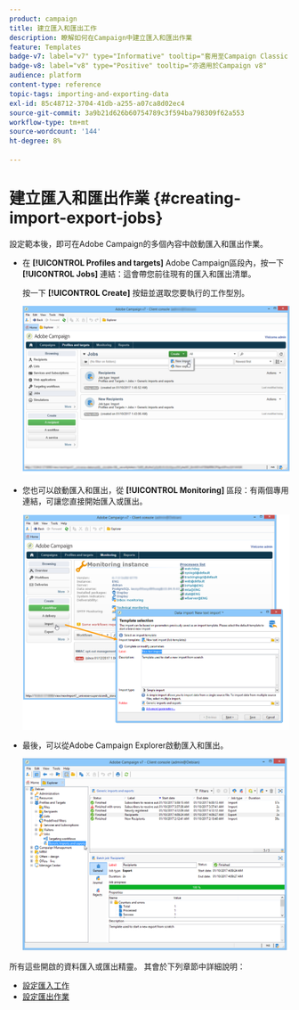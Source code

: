 ```yaml
---
product: campaign
title: 建立匯入和匯出工作
description: 瞭解如何在Campaign中建立匯入和匯出作業
feature: Templates
badge-v7: label="v7" type="Informative" tooltip="套用至Campaign Classic v7"
badge-v8: label="v8" type="Positive" tooltip="亦適用於Campaign v8"
audience: platform
content-type: reference
topic-tags: importing-and-exporting-data
exl-id: 85c48712-3704-41db-a255-a07ca8d02ec4
source-git-commit: 3a9b21d626b60754789c3f594ba798309f62a553
workflow-type: tm+mt
source-wordcount: '144'
ht-degree: 8%

---
```


# 建立匯入和匯出作業 {#creating-import-export-jobs}



設定範本後，即可在Adobe Campaign的多個內容中啟動匯入和匯出作業。

* 在 **[!UICONTROL Profiles and targets]** Adobe Campaign區段內，按一下 **[!UICONTROL Jobs]** 連結：這會帶您前往現有的匯入和匯出清單。

  按一下 **[!UICONTROL Create]** 按鈕並選取您要執行的工作型別。

  ![](assets/s_ncs_user_import_from_home.png)

* 您也可以啟動匯入和匯出，從 **[!UICONTROL Monitoring]** 區段：有兩個專用連結，可讓您直接開始匯入或匯出。

  ![](assets/s_ncs_user_import_from_production.png)

* 最後，可以從Adobe Campaign Explorer啟動匯入和匯出。

  ![](assets/s_ncs_user_export_wizard_launch_from_menu.png)


所有這些開啟的資料匯入或匯出精靈。 其會於下列章節中詳細說明：

* [設定匯入工作](../../platform/using/executing-import-jobs.md)
* [設定匯出作業](../../platform/using/executing-export-jobs.md)
